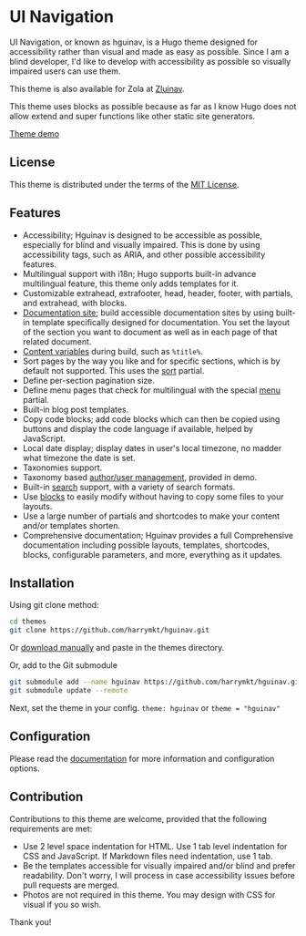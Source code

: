 # UI Navigation
UI Navigation, or known as hguinav, is a Hugo theme designed for accessibility rather than visual and made as easy as possible. Since I am a blind developer, I'd like to develop with accessibility as possible so visually impaired users can use them.

This theme is also available for Zola at [Zluinav](https://github.com/harrymkt/zluinav).

This theme uses blocks as possible because as far as I know Hugo does not allow extend and super functions like other static site generators.

[Theme demo](https://harrymkt.github.io/hguinav)

## License
This theme is distributed under the terms of the [MIT License](https://github.com/harrymkt/hguinav/blob/main/LICENSE.md).

## Features
- Accessibility; Hguinav is designed to be accessible as possible, especially for blind and visually impaired. This is done by using accessibility tags, such as ARIA, and other possible accessibility features.
- Multilingual support with i18n; Hugo supports built-in advance multilingual feature, this theme only adds templates for it.
- Customizable extrahead, extrafooter, head, header, footer, with partials, and extrahead, with blocks.
- [Documentation site](https://harrymkt.github.io/hguinav/docs/documentation); build accessible documentation sites by using built-in template specifically designed for documentation. You set the layout of the section you want to document as well as in each page of that related document.
- [Content variables](https://harrymkt.github.io/hguinav/docs/writing) during build, such as `%title%`.
- Sort pages by the way you like and for specific sections, which is by default not supported. This uses the [sort](https://harrymkt.github.io/hguinav/docs/partials/sort) partial.
- Define per-section pagination size.
- Define menu pages that check for multilingual with the special [menu](https://harrymkt.github.io/hguinav/docs/partials/menu) partial.
- Built-in blog post templates.
- Copy code blocks; add code blocks which can then be copied using buttons and display the code language if available, helped by JavaScript.
- Local date display; display dates in user's local timezone, no madder what timezone the date is set.
- Taxonomies support.
- Taxonomy based [author/user management](https://harrymkt.github.io/hguinav/docs/author-taxonomy), provided in demo.
- Built-in [search](https://harrymkt.github.io/hguinav/docs/search) support, with a variety of search formats.
- Use [blocks](https://harrymkt.github.io/hguinav/docs/blocks) to easily modify without having to copy some files to your layouts.
- Use a large number of partials and shortcodes to make your content and/or templates shorten.
- Comprehensive documentation; Hguinav provides a full Comprehensive documentation including possible layouts, templates, shortcodes, blocks, configurable parameters, and more, everything as it updates.

## Installation
Using git clone method:
```bash
cd themes
git clone https://github.com/harrymkt/hguinav.git
```
Or [download manually](https://github.com/harrymkt/hguinav/archive/refs/heads/main.zip) and paste in the themes directory.

Or, add to the Git submodule
```bash
git submodule add --name hguinav https://github.com/harrymkt/hguinav.git themes/hguinav
git submodule update --remote
```

Next, set the theme in your config.
`theme: hguinav`
or
`theme = "hguinav"`

## Configuration
Please read the [documentation](https://harrymkt.github.io/hguinav) for more information and configuration options.

## Contribution
Contributions to this theme are welcome, provided that the following requirements are met:
- Use 2 level space indentation for HTML. Use 1 tab level indentation for CSS and JavaScript. If Markdown files need indentation, use 1 tab.
- Be the templates accessible for visually impaired and/or blind and prefer readability. Don't worry, I will process in case accessibility issues before pull requests are merged.
- Photos are not required in this theme. You may design with CSS for visual if you so wish.

Thank you!
